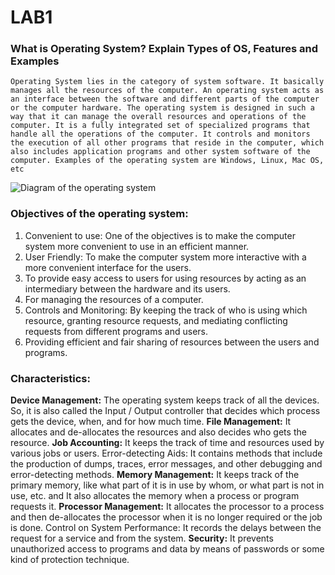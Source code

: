 # LAB1
 ### What is Operating System? Explain Types of OS, Features and Examples
 `Operating System lies in the category of system software. It basically manages all the resources of the computer. An operating system acts as an interface between the software and different parts of the computer or the computer hardware. The operating system is designed in such a way that it can manage the overall resources and operations of the computer. It is a fully integrated set of specialized programs that handle all the operations of the computer. It controls and monitors the execution of all other programs that reside in the computer, which also includes application programs and other system software of the computer. Examples of the operating system are Windows, Linux, Mac OS, etc`
 
 
 ![Diagram of the operating system](https://media.geeksforgeeks.org/wp-content/uploads/20210607180134/operatingsys-300x225.jpg)
 
 ### Objectives of the operating system:

1. Convenient to use: One of the objectives is to make the computer system more convenient to use in an efficient manner.
2. User Friendly: To make the computer system more interactive with a more convenient interface for the users.
3. To provide easy access to users for using resources by acting as an intermediary between the hardware and its users.
4. For managing the resources of a computer.
5. Controls and Monitoring: By keeping the track of who is using which resource, granting resource requests, and mediating conflicting requests from different programs and users.
6. Providing efficient and fair sharing of resources between the users and programs.

### Characteristics:

**Device Management:** The operating system keeps track of all the devices. So, it is also called the Input / Output controller that decides which process gets the device, when, and for how much time.
**File Management:** It allocates and de-allocates the resources and also decides who gets the resource.
**Job Accounting:** It keeps the track of time and resources used by various jobs or users.
Error-detecting Aids: It contains methods that include the production of dumps, traces, error messages, and other debugging and error-detecting methods.
**Memory Management:** It keeps track of the primary memory, like what part of it is in use by whom, or what part is not in use, etc. and It also allocates the memory when a process or program requests it.
**Processor Management:** It allocates the processor to a process and then de-allocates the processor when it is no longer required or the job is done.
Control on System Performance: It records the delays between the request for a service and from the system.
**Security:** It prevents unauthorized access to programs and data by means of passwords or some kind of protection technique.
